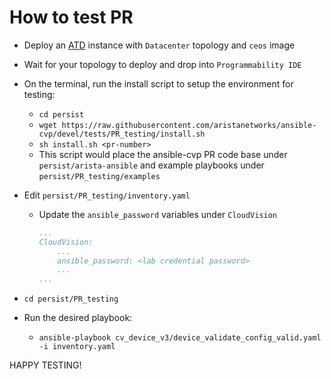 # How to test PR

- Deploy an [ATD](http://testdrive.arista.com) instance with `Datacenter` topology and `ceos` image
- Wait for your topology to deploy and drop into `Programmability IDE`
- On the terminal, run the install script to setup the environment for testing:
  - `cd persist`
  - `wget https://raw.githubusercontent.com/aristanetworks/ansible-cvp/devel/tests/PR_testing/install.sh`
  - `sh install.sh <pr-number>`
  - This script would place the ansible-cvp PR code base under `persist/arista-ansible` and example playbooks under `persist/PR_testing/examples`
- Edit `persist/PR_testing/inventory.yaml`
  - Update the `ansible_password` variables under `CloudVision`

    ```yaml
    ...
    CloudVision:
        ...
        ansible_password: <lab credential password>
        ...
    ...
    ```

- `cd persist/PR_testing`
- Run the desired playbook:
  - `ansible-playbook cv_device_v3/device_validate_config_valid.yaml -i inventory.yaml`

HAPPY TESTING!
